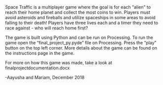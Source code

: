 Space Traffic is a multiplayer game where the goal is for each "alien" to reach their home planet and collect the most coins to win. Players must avoid asteroids and fireballs and utilize spaceships in some areas to avoid falling to their death! Players have three lives each and a timer they need to race against - who will reach home first?

The game is built using Python and can be run on Processing. To run the game open the “final_project_py.pyde” file on Processing. Press the “play” button on the top left corner. More details about the game can be found on the instructions page in the game.

For more on how this game was made, take a look at finalprojectdocumentation.docx

-Aayusha and Mariam, December 2018

